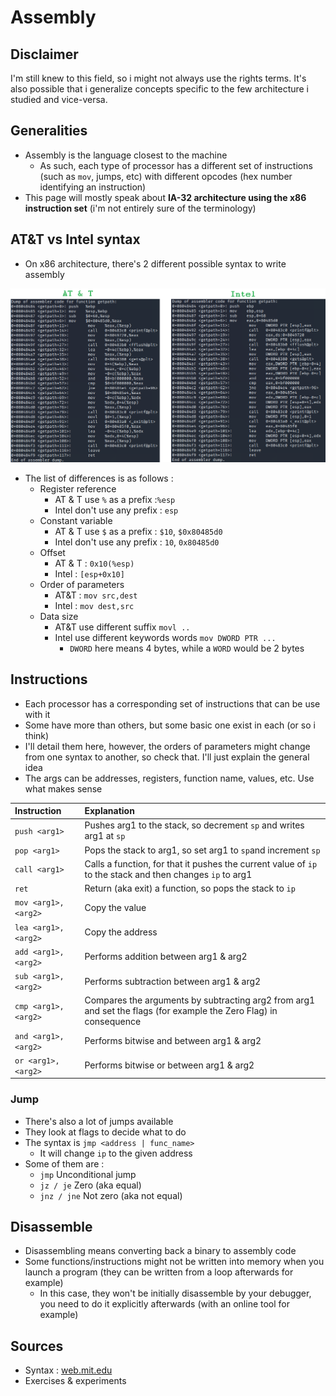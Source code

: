 # Assembly

## Disclaimer

I'm still knew to this field, so i might not always use the rights terms. It's also possible that i generalize concepts specific to the few architecture i studied and vice-versa.

## Generalities

* Assembly is the language closest to the machine
  * As such, each type of processor has a different set of instructions \(such as `mov`, jumps, etc\) with different opcodes \(hex number identifying an instruction\)
* This page will mostly speak about **IA-32 architecture using the x86 instruction set** \(i'm not entirely sure of the terminology\)

## AT&T vs Intel syntax

* On x86 architecture, there's 2 different possible syntax to write assembly

![](../.gitbook/assets/att-vs-intel.png)

* The list of differences is as follows :
  * Register reference  
    * AT & T  use `%` as a prefix  :`%esp`
    * Intel don't use any prefix : `esp`
  * Constant variable
    * AT & T use `$` as a prefix : `$10`, `$0x80485d0`
    * Intel don't use any prefix : `10`, `0x80485d0`
  * Offset
    * AT & T : `0x10(%esp)`
    * Intel : `[esp+0x10]`
  * Order of parameters
    * AT&T : `mov src,dest`
    * Intel : `mov dest,src`
  * Data size 
    * AT&T  use different suffix `movl ..`
    * Intel use different keywords words `mov DWORD PTR ...`
      * `DWORD` here means 4 bytes, while a `WORD` would be 2 bytes

## Instructions

* Each processor has a corresponding set of instructions that can be use with it
* Some have more than others, but some basic one exist in each \(or so i think\)
* I'll detail them here, however, the orders of parameters might change from one syntax to another, so check that. I'll just explain the general idea
* The args can be addresses, registers, function name, values, etc. Use what makes sense

| Instruction | Explanation |
| :--- | :--- |
| `push <arg1>` | Pushes arg1 to the stack, so decrement `sp` and writes arg1 at `sp` |
| `pop <arg1>` | Pops the stack to arg1, so set arg1 to `sp`and increment `sp` |
| `call <arg1>` | Calls a function, for that it pushes the current value of `ip` to the stack and then changes `ip` to arg1 |
| `ret` | Return \(aka exit\) a function, so pops the stack to `ip` |
| `mov <arg1>,<arg2>` |  Copy the value |
| `lea <arg1>, <arg2>` | Copy the address |
| `add <arg1>,<arg2>` | Performs addition between arg1 & arg2 |
| `sub <arg1>,<arg2>` | Performs subtraction between arg1 & arg2 |
| `cmp <arg1>,<arg2>` | Compares the arguments by subtracting arg2 from arg1 and set the flags \(for example the Zero Flag\) in consequence |
| `and <arg1>,<arg2>` | Performs bitwise and between arg1 & arg2 |
| `or <arg1>,<arg2>` | Performs bitwise or between arg1 & arg2 |

### Jump

* There's also a lot of jumps available
* They look at flags to decide what to do
* The syntax is `jmp <address | func_name>`
  * It will change `ip` to the given address
* Some of them are :
  * `jmp` Unconditional jump
  * `jz / je` Zero \(aka equal\)
  * `jnz / jne` Not zero \(aka not equal\)

## Disassemble

* Disassembling means converting back a binary to assembly code
* Some functions/instructions might not be written into memory when you launch a program \(they can be written from a loop afterwards for example\)
  * In this case, they won't be initially disassemble by your debugger, you need to do it explicitly afterwards \(with an online tool for example\)

## Sources

* Syntax : [web.mit.edu](http://web.mit.edu/rhel-doc/3/rhel-as-en-3/i386-syntax.html)
* Exercises & experiments

